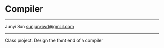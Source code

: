 Compiler
========
******************************
Junyi Sun
sunjunyiwd@gmail.com
******************************


Class project. Design the front end of a compiler


